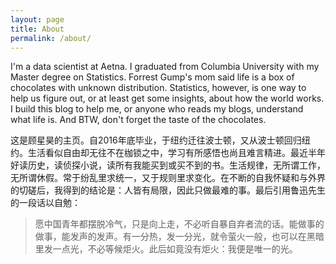 ```yaml
---
layout: page
title: About
permalink: /about/
---
```


I'm a data scientist at Aetna. I graduated from Columbia University with my Master degree on Statistics. Forrest Gump's mom said life is a box of chocolates with unknown distribution. Statistics, however, is one way to help us figure out, or at least get some insights, about how the world works. I build this blog to help me, or anyone who reads my blogs, understand what life is. And BTW, don't forget the taste of the chocolates.


这是顾星昊的主页。自2016年底毕业，于纽约迁往波士顿，又从波士顿回归纽约。生活看似自由却无往不在枷锁之中，学习有所感悟也尚且难言精进。最近半年好读历史，读侦探小说，读所有我能买到或买不到的书。生活规律，无所谓工作，无所谓休假。常于纷乱里求统一，又于规则里求变化。在不断的自我怀疑和与外界的切磋后，我得到的结论是：人皆有局限，因此只做最难的事。最后引用鲁迅先生的一段话以自勉：

> 愿中国青年都摆脱冷气，只是向上走，不必听自暴自弃者流的话。能做事的做事，能发声的发声。有一分热，发一分光，就令萤火一般，也可以在黑暗里发一点光，不必等候炬火。此后如竟没有炬火：我便是唯一的光。
